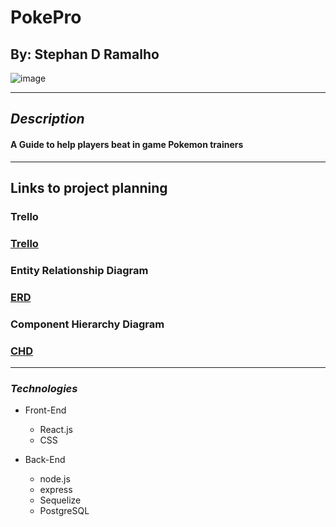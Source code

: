 # PokePro

## By: Stephan D Ramalho

![image](https://static.wikia.nocookie.net/essentialsdocs/images/7/70/Battle.png/revision/latest?cb=20220523172438)

---

## **_Description_**

#### A Guide to help players beat in game Pokemon trainers

---

## Links to project planning

### Trello

### [Trello](https://trello.com/invite/b/d0dFEbUH/ATTI4f846c46dd6e3feb29998a1bcd0130e776CC5110/pokepro)

### Entity Relationship Diagram

### [ERD](https://drive.google.com/file/d/1bVib3yEXGURQw47KOdkGip73ZqRW_z0b/view?usp=sharing)

### Component Hierarchy Diagram

### [CHD](https://lucid.app/lucidchart/994fa1e3-55bf-4fad-8ba1-8df064ef55b9/edit?viewport_loc=48%2C352%2C1365%2C763%2C0_0&invitationId=inv_2fbd633e-55a8-4c00-8adb-50a982dce5e3)

---

### **_*Technologies*_**

- Front-End

  - React.js
  - CSS

- Back-End

  - node.js
  - express
  - Sequelize
  - PostgreSQL
